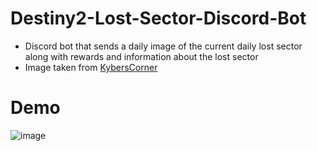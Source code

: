 # Destiny2-Lost-Sector-Discord-Bot
- Discord bot that sends a daily image of the current daily lost sector along with rewards and information about the lost sector
- Image taken from [KybersCorner](https://kyberscorner.com/destiny2/lost-sectors/)

# Demo
![image](https://user-images.githubusercontent.com/64996140/184966740-013fde4e-c6de-48ff-b9bd-47696e6507ba.png)
